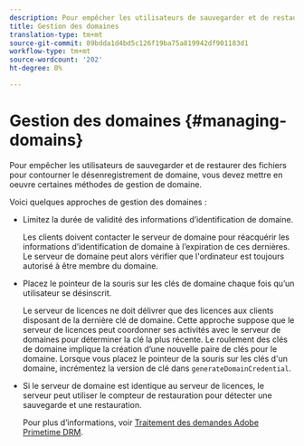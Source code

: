 ```yaml
---
description: Pour empêcher les utilisateurs de sauvegarder et de restaurer des fichiers pour contourner le désenregistrement de domaine, vous devez mettre en oeuvre certaines méthodes de gestion de domaine.
title: Gestion des domaines
translation-type: tm+mt
source-git-commit: 89bdda1d4bd5c126f19ba75a819942df901183d1
workflow-type: tm+mt
source-wordcount: '202'
ht-degree: 0%

---
```



# Gestion des domaines {#managing-domains}

Pour empêcher les utilisateurs de sauvegarder et de restaurer des fichiers pour contourner le désenregistrement de domaine, vous devez mettre en oeuvre certaines méthodes de gestion de domaine.

Voici quelques approches de gestion des domaines :

* Limitez la durée de validité des informations d’identification de domaine.

   Les clients doivent contacter le serveur de domaine pour réacquérir les informations d’identification de domaine à l’expiration de ces dernières. Le serveur de domaine peut alors vérifier que l&#39;ordinateur est toujours autorisé à être membre du domaine.
* Placez le pointeur de la souris sur les clés de domaine chaque fois qu’un utilisateur se désinscrit.

   Le serveur de licences ne doit délivrer que des licences aux clients disposant de la dernière clé de domaine. Cette approche suppose que le serveur de licences peut coordonner ses activités avec le serveur de domaines pour déterminer la clé la plus récente. Le roulement des clés de domaine implique la création d’une nouvelle paire de clés pour le domaine. Lorsque vous placez le pointeur de la souris sur les clés d&#39;un domaine, incrémentez la version de clé dans `generateDomainCredential`.
* Si le serveur de domaine est identique au serveur de licences, le serveur peut utiliser le compteur de restauration pour détecter une sauvegarde et une restauration.

   Pour plus d’informations, voir [Traitement des demandes Adobe Primetime DRM](../../protecting-content/implementing-the-license-server/processing-drm-requests.md).

